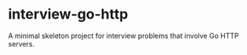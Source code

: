 # interview-go-http

A minimal skeleton project for interview problems that involve Go HTTP servers.
